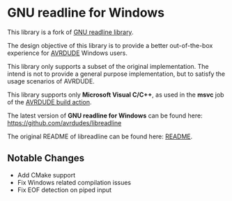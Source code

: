 # GNU readline for Windows

This library is a fork of [GNU readline library](https://savannah.gnu.org/projects/readline/).

The design objective of this library is to provide a better
out-of-the-box experience for [AVRDUDE](https://github.com/avrdudes/avrdude) Windows users.

This library only supports a subset of the original implementation.
The intend is not to provide a general purpose implementation,
but to satisfy the usage scenarios of AVRDUDE.

This library supports only **Microsoft Visual C/C++**,
as used in the **msvc** job of the [AVRDUDE build action](https://github.com/avrdudes/avrdude/blob/main/.github/workflows/build.yml).

The latest version of **GNU readline for Windows** can be found here:\
<https://github.com/avrdudes/libreadline>

The original README of libreadline can be found here: [README](./README).

## Notable Changes

- Add CMake support
- Fix Windows related compilation issues
- Fix EOF detection on piped input
